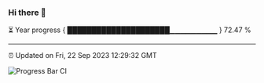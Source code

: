 ### Hi there 👋

⏳ Year progress { █████████████████████▁▁▁▁▁▁▁▁▁ } 72.47 %

---

⏰ Updated on Fri, 22 Sep 2023 12:29:32 GMT

![Progress Bar CI](https://github.com/liununu/liununu/workflows/Progress%20Bar%20CI/badge.svg)
